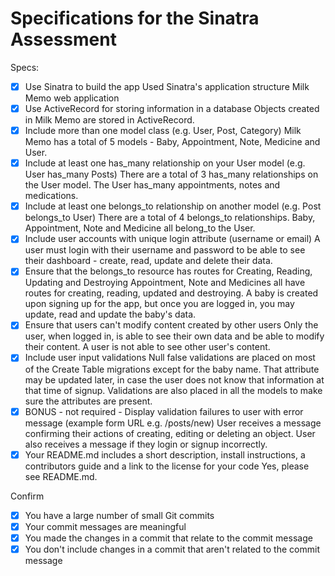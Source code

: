 # Specifications for the Sinatra Assessment

Specs:
- [x] Use Sinatra to build the app
  Used Sinatra's application structure Milk Memo web application
- [x] Use ActiveRecord for storing information in a database
  Objects created in Milk Memo are stored in ActiveRecord.
- [x] Include more than one model class (e.g. User, Post, Category)
  Milk Memo has a total of 5 models - Baby, Appointment, Note, Medicine and User.
- [x] Include at least one has_many relationship on your User model (e.g. User has_many Posts)
  There are a total of 3 has_many relationships on the User model.  The User has_many appointments, notes and medications.
- [x] Include at least one belongs_to relationship on another model (e.g. Post belongs_to User)
  There are a total of 4 belongs_to relationships.  Baby, Appointment, Note and Medicine all belong_to the User.
- [x] Include user accounts with unique login attribute (username or email)
  A user must login with their username and password to be able to see their dashboard - create, read, update and delete their data.
- [x] Ensure that the belongs_to resource has routes for Creating, Reading, Updating and Destroying
  Appointment, Note and Medicines all have routes for creating, reading, updated and destroying.  A baby is created upon signing up for the app, but once you are logged in, you may update, read and update the baby's data.
- [x] Ensure that users can't modify content created by other users
  Only the user, when logged in, is able to see their own data and be able to modify their content.  A user is not able to see other user's content.
- [x] Include user input validations
  Null false validations are placed on most of the Create Table migrations except for the baby name.  That attribute may be updated later, in case the user does not know that information at that time of signup.  Validations are also placed in all the
  models to make sure the attributes are present.
- [x] BONUS - not required - Display validation failures to user with error message (example form URL e.g. /posts/new)
  User receives a message confirming their actions of creating, editing or deleting an object.  User also receives a message if they login or signup incorrectly.
- [x] Your README.md includes a short description, install instructions, a contributors guide and a link to the license for your code
  Yes, please see README.md.

Confirm
- [x] You have a large number of small Git commits
- [x] Your commit messages are meaningful
- [x] You made the changes in a commit that relate to the commit message
- [x] You don't include changes in a commit that aren't related to the commit message
